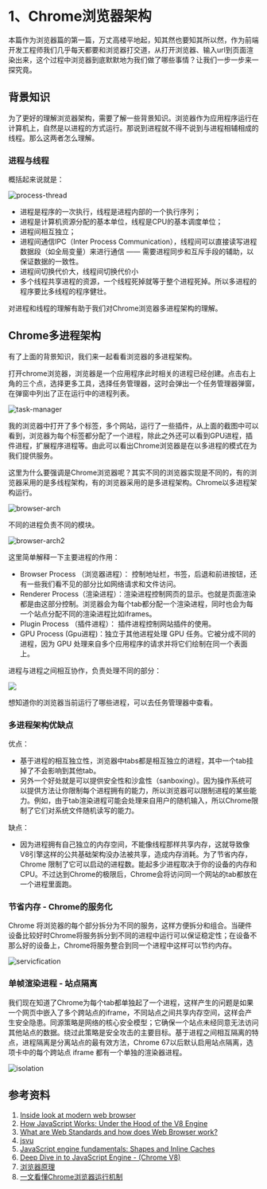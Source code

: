 # 1、Chrome浏览器架构

<page-tags text="发布于：2021-06-22"></page-tags>

本篇作为浏览器篇的第一篇，万丈高楼平地起，知其然也要知其所以然，作为前端开发工程师我们几乎每天都要和浏览器打交道，从打开浏览器、输入url到页面渲染出来，这个过程中浏览器到底默默地为我们做了哪些事情？让我们一步一步来一探究竟。

## 背景知识

为了更好的理解浏览器架构，需要了解一些背景知识。浏览器作为应用程序运行在计算机上，自然是以进程的方式运行。那说到进程就不得不说到与进程相辅相成的线程。那么这两者怎么理解。

### 进程与线程

概括起来说就是：

![process-thread](./process-thread.png)

* 进程是程序的一次执行，线程是进程内部的一个执行序列；
* 进程是计算机资源分配的基本单位，线程是CPU的基本调度单位；
* 进程间相互独立；
* 进程间通信IPC（Inter Process Communication），线程间可以直接读写进程数据段（如全局变量）来进行通信 —— 需要进程同步和互斥手段的辅助，以保证数据的一致性。
* 进程间切换代价大，线程间切换代价小
* 多个线程共享进程的资源，一个线程死掉就等于整个进程死掉。所以多进程的程序要比多线程的程序健壮。

对进程和线程的理解有助于我们对Chrome浏览器多进程架构的理解。

## Chrome多进程架构

有了上面的背景知识，我们来一起看看浏览器的多进程架构。

打开chrome浏览器，浏览器是一个应用程序此时相关的进程已经创建。点击右上角的三个点，选择更多工具，选择任务管理器，这时会弹出一个任务管理器弹窗，在弹窗中列出了正在运行中的进程列表。

![task-manager](./task-manager.png)

我的浏览器中打开了多个标签，多个网站，运行了一些插件，从上面的截图中可以看到，浏览器为每个标签都分配了一个进程，除此之外还可以看到GPU进程，插件进程，扩展程序进程等。由此可以看出Chrome浏览器是在以多进程的模式在为我们提供服务。

这里为什么要强调是Chrome浏览器呢？其实不同的浏览器实现是不同的，有的浏览器采用的是多线程架构，有的浏览器采用的是多进程架构。Chrome以多进程架构运行。

 ![browser-arch](./browser-arch.png)

不同的进程负责不同的模块。

 ![browser-arch2](./browser-arch2.png)

这里简单解释一下主要进程的作用：

* Browser Process （浏览器进程）： 控制地址栏，书签，后退和前进按钮，还有一些我们看不见的部分比如网络请求和文件访问。
* Renderer Process（渲染进程）：渲染进程控制网页的显示。也就是页面渲染都是由这部分控制。浏览器会为每个tab都分配一个渲染进程，同时也会为每一个站点分配不同的渲染进程比如iframes。
* Plugin Process （插件进程）： 插件进程控制网站插件的使用。
* GPU Process (Gpu进程)：独立于其他进程处理 GPU 任务。它被分成不同的进程，因为 GPU 处理来自多个应用程序的请求并将它们绘制在同一个表面上。

进程与进程之间相互协作，负责处理不同的部分：

![](./browserui.png)

想知道你的浏览器当前运行了哪些进程，可以去任务管理器中查看。

### 多进程架构优缺点

优点：

* 基于进程的相互独立性，浏览器中tabs都是相互独立的进程，其中一个tab挂掉了不会影响到其他tab。
* 另外一个好处就是可以提供安全性和沙盒性（sanboxing）。因为操作系统可以提供方法让你限制每个进程拥有的能力，所以浏览器可以限制进程的某些能力。例如，由于tab渲染进程可能会处理来自用户的随机输入，所以Chrome限制了它们对系统文件随机读写的能力。

缺点：

* 因为进程拥有自己独立的内存空间，不能像线程那样共享内存，这就导致像V8引擎这样的公共基础架构没办法被共享，造成内存消耗。为了节省内存，Chrome 限制了它可以启动的进程数。能起多少进程取决于你的设备的内存和CPU。不过达到Chrome的极限后，Chrome会将访问同一个网站的tab都放在一个进程里面跑。

### 节省内存 - Chrome的服务化

Chrome 将浏览器的每个部分拆分为不同的服务，这样方便拆分和组合。当硬件设备比较好时Chrome将服务拆分到不同的进程中运行可以保证稳定性；在设备不那么好的设备上，Chrome将服务整合到同一个进程中这样可以节约内存。

![servicfication](./servicfication.svg)

### 单帧渲染进程 - 站点隔离

我们现在知道了Chrome为每个tab都单独起了一个进程，这样产生的问题是如果一个网页中嵌入了多个跨站点的iframe，不同站点之间共享内存空间，这样会产生安全隐患。同源策略是网络的核心安全模型；它确保一个站点未经同意无法访问其他站点的数据。绕过此策略是安全攻击的主要目标。基于进程之间相互隔离的特点，进程隔离是分离站点的最有效方法，Chrome 67以后默认启用站点隔离，选项卡中的每个跨站点 iframe 都有一个单独的渲染器进程。

![isolation](./isolation.png)

## 参考资料

1. [Inside look at modern web browser](https://developers.google.com/web/updates/2018/09/inside-browser-part1)
2. [How JavaScript Works: Under the Hood of the V8 Engine](https://www.freecodecamp.org/news/javascript-under-the-hood-v8/)
3. [What are Web Standards and how does Web Browser work?](https://lyamkin.com/blog/what-are-web-standards-and-how-does-web-browser-work/)
4. [jsvu](https://github.com/GoogleChromeLabs/jsvu)
5. [JavaScript engine fundamentals: Shapes and Inline Caches](https://mathiasbynens.be/notes/shapes-ics)
6. [Deep Dive in to JavaScript Engine - (Chrome V8)](https://dev.to/edisonpappi/how-javascript-engines-chrome-v8-works-50if)
7. [浏览器原理](https://github.com/yacan8/blog/issues/28)
8. [一文看懂Chrome浏览器运行机制](https://zhuanlan.zhihu.com/p/102149546)
